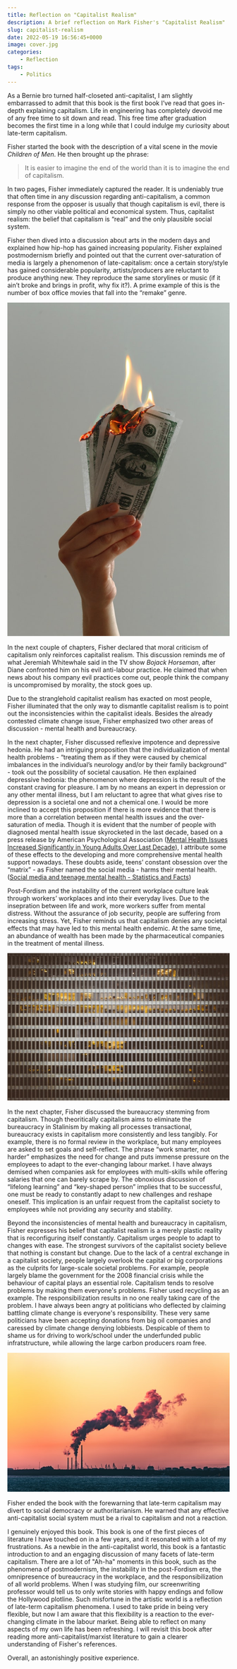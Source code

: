 ```yaml
---
title: Reflection on "Capitalist Realism"
description: A brief reflection on Mark Fisher's "Capitalist Realism"
slug: capitalist-realism
date: 2022-05-19 16:56:45+0000
image: cover.jpg
categories:
    - Reflection
tags:
    - Politics
---
```


As a Bernie bro turned half-closeted anti-capitalist, I am slightly embarrassed to admit that this book is the first book I’ve read that goes in-depth explaining capitalism. Life in engineering has completely devoid me of any free time to sit down and read. This free time after graduation becomes the first time in a long while that I could indulge my curiosity about late-term capitalism.

Fisher started the book with the description of a vital scene in the movie *Children of Men*. He then brought up the phrase:

> It is easier to imagine the end of the world than it is to imagine the end of capitalism. 

In two pages, Fisher immediately captured the reader. It is undeniably true that often time in any discussion regarding anti-capitalism, a common response from the opposer is usually that though capitalism is evil, there is simply no other viable political and economical system. Thus, capitalist realism: the belief that capitalism is “real” and the only plausible social system.

Fisher then dived into a discussion about arts in the modern days and explained how hip-hop has gained increasing popularity. Fisher explained postmodernism briefly and pointed out that the current over-saturation of media is largely a phenomenon of late-capitalism: once a certain story/style has gained considerable popularity, artists/producers are reluctant to produce anything new. They reproduce the same storylines or music (if it ain’t broke and brings in profit, why fix it?). A prime example of this is the number of box office movies that fall into the “remake” genre. 

![Photo by Jp Valery on Unsplash](jp-valery-blOLCO2K4M0-unsplash.jpg)

In the next couple of chapters, Fisher declared that moral criticism of capitalism only reinforces capitalist realism. This discussion reminds me of what Jeremiah Whitewhale said in the TV show *Bojack Horseman*, after Diane confronted him on his evil anti-labour practice. He claimed that when news about his company evil practices come out, people think the company is uncompromised by morality, the stock goes up.

Due to the stranglehold capitalist realism has exacted on most people,  Fisher illuminated that the only way to dismantle capitalist realism is to point out the inconsistencies within the capitalist ideals. Besides the already contested climate change issue, Fisher emphasized two other areas of discussion - mental health and bureaucracy.

In the next chapter, Fisher discussed reflexive impotence and depressive hedonia. He had an intriguing proposition that the individualization of mental health problems - “treating them as if they were caused by chemical imbalances in the individual’s neurology and/or by their family background“ - took out the possibility of societal causation. He then explained depressive hedonia: the phenomenon where depression is the result of the constant craving for pleasure. I am by no means an expert in depression or any other mental illness, but I am reluctant to agree that what gives rise to depression is a societal one and not a chemical one. I would be more inclined to accept this proposition if there is more evidence that there is more than a correlation between mental health issues and the over-saturation of media. Though it is evident that the number of people with diagnosed mental health issue skyrocketed in the last decade, based on a press release by American Psychological Association ([Mental Health Issues Increased Significantly in Young Adults Over Last Decade](https://www.apa.org/news/press/releases/2019/03/mental-health-adults)), I attribute some of these effects to the developing and more comprehensive mental health support nowadays. These doubts aside, teens’ constant obsession over the “matrix” - as Fisher named the social media - harms their mental health. ([Social media and teenage mental health - Statistics and Facts](https://www.statista.com/topics/9178/social-media-and-teenage-mental-health/#dossierKeyfigures))

Post-Fordism and the instability of the current workplace culture leak through workers’ workplaces and into their everyday lives. Due to the insepration between life and work, more workers suffer from mental distress. Without the assurance of job security, people are suffering from increasing stress. Yet, Fisher reminds us that capitalism denies any societal effects that may have led to this mental health endemic. At the same time, an abundance of wealth has been made by the pharmaceutical companies in the treatment of mental illness.

![Photo by Denys Nevozhai on Unsplash](denys-nevozhai-eDPgef3PQ7U-unsplash.jpg)

In the next chapter, Fisher discussed the bureaucracy stemming from capitalism. Though theoritically capitalism aims to eliminate the bureaucracy in Stalinism by making all processes transactional, bureaucracy exists in capitalism more consistently and less tangibly. For example, there is no formal review in the workplace, but many employees are asked to set goals and self-reflect. The phrase “work smarter, not harder” emphasizes the need for change and puts immense pressure on the employees to adapt to the ever-changing labour market. I have always demised when companies ask for employees with multi-skills while offering salaries that one can barely scrape by. The obnoxious discussion of “lifelong learning” and “key-shaped person” implies that to be successful, one must be ready to constantly adapt to new challenges and reshape oneself. This implication is an unfair request from the capitalist society to employees while not providing any security and stability. 

Beyond the inconsistencies of mental health and bureaucracy in capitalism, Fisher expresses his belief that capitalist realism is a merely plastic reality that is reconfiguring itself constantly. Capitalism urges people to adapt to changes with ease. The strongest survivors of the capitalist society believe that nothing is constant but change. Due to the lack of a central exchange in a capitalist society, people largely overlook the capital or big corporations as the culprits for large-scale societal problems. For example, people largely blame the government for the 2008 financial crisis while the behaviour of capital plays an essential role. Capitalism tends to resolve problems by making them everyone's problems. Fisher used recycling as an example. The responsibilization results in no one really taking care of the problem. I have always been angry at politicians who deflected by claiming battling climate change is everyone's responsibility. These very same politicians have been accepting donations from big oil companies and caressed by climate change denying lobbiests. Despicable of them to shame us for driving to work/school under the underfunded public infratstructure, while allowing the large carbon producers roam free.

![Photo by Marek Piwnicki on Unsplash](marek-piwnicki-WiZOyYqzUss-unsplash.jpg)

Fisher ended the book with the forewarning that late-term capitalism may divert to social democracy or authoritarianism. He warned that any effective anti-capitalist social system must be a rival to capitalism and not a reaction. 

I genuinely enjoyed this book. This book is one of the first pieces of literature I have touched on in a few years, and it resonated with a lot of my frustrations. As a newbie in the anti-capitalist world, this book is a fantastic introduction to and an engaging discussion of many facets of late-term capitalism. There are a lot of "Ah-ha" moments in this book, such as the phenomena of postmodernism, the instability in the post-Fordism era, the omnipresence of bureaucracy in the workplace, and the responsibilization of all world problems. When I was studying film, our screenwriting professor would tell us to only write stories with happy endings and follow the Hollywood plotline. Such misfortune in the artistic world is a reflection of late-term capitalism phenomena. I used to take pride in being very flexible, but now I am aware that this flexibility is a reaction to the ever-changing climate in the labour market. Being able to reflect on many aspects of my own life has been refreshing. I will revisit this book after reading more anti-capitalist/marxist literature to gain a clearer understanding of Fisher's references. 

Overall, an astonishingly positive experience. 